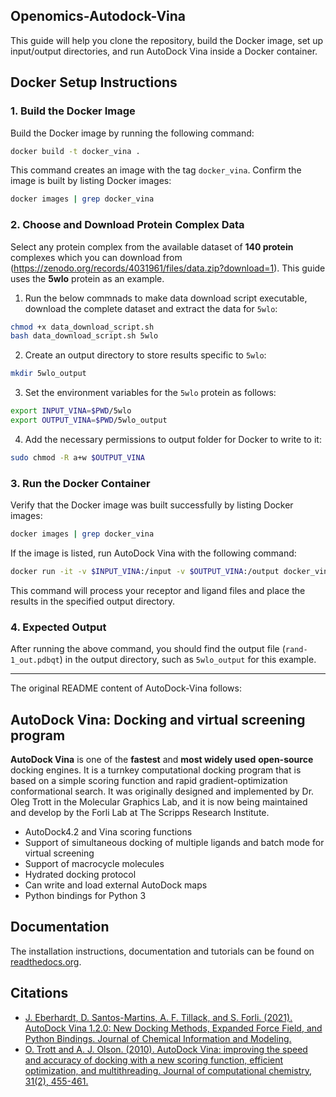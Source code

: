 ## Openomics-Autodock-Vina
This guide will help you clone the repository, build the Docker image, set up input/output directories, and run AutoDock Vina inside a Docker container.
## Docker Setup Instructions
### 1. Build the Docker Image                                                                                                   
Build the Docker image by running the following command:
```bash
docker build -t docker_vina .
```
This command creates an image with the tag `docker_vina`. Confirm the image is built by listing Docker images:
```bash
docker images | grep docker_vina
```

### 2. Choose and Download Protein Complex Data
Select any protein complex from the available dataset of **140 protein** complexes which you can download from (https://zenodo.org/records/4031961/files/data.zip?download=1). This guide uses the **5wlo** protein as an example.

1) Run the below commnads to make data download script executable, download the complete dataset and extract the data for `5wlo`:

```bash
chmod +x data_download_script.sh
bash data_download_script.sh 5wlo
```

2) Create an output directory to store results specific to `5wlo`:
```bash
mkdir 5wlo_output                                                                                                               
```

3) Set the environment variables for the `5wlo` protein as follows:
```bash                                                                                                                         
export INPUT_VINA=$PWD/5wlo
export OUTPUT_VINA=$PWD/5wlo_output
```

4) Add the necessary permissions to output folder for Docker to write to it:
```bash
sudo chmod -R a+w $OUTPUT_VINA
```

### 3. Run the Docker Container
Verify that the Docker image was built successfully by listing Docker images:
```bash
docker images | grep docker_vina                                                                                                
```
If the image is listed, run AutoDock Vina with the following command:
```bash                                                                                                                         
docker run -it -v $INPUT_VINA:/input -v $OUTPUT_VINA:/output docker_vina:latest vina --receptor protein.pdbqt --ligand rand-1.pdbqt --out /output/rand-1_out.pdbqt --center_x 16.459 --center_y -19.946 --center_z -5.850 --size_x 18 --size_y 18 --size_z 18 --seed 1234 --exhaustiveness 64
```
This command will process your receptor and ligand files and place the results in the specified output directory.
### 4. Expected Output                                                                                                           
After running the above command, you should find the output file (`rand-1_out.pdbqt`) in the output directory, such as `5wlo_output` for this example.

---
The original README content of AutoDock-Vina follows:

## AutoDock Vina: Docking and virtual screening program

**AutoDock Vina** is one of the **fastest** and **most widely used** **open-source** docking engines. It is a turnkey computational docking program that is based on a simple scoring function and rapid gradient-optimization conformational search. It was originally designed and implemented by Dr. Oleg Trott in the Molecular Graphics Lab, and it is now being maintained and develop by the Forli Lab at The Scripps Research Institute.

* AutoDock4.2 and Vina scoring functions
* Support of simultaneous docking of multiple ligands and batch mode for virtual screening
* Support of macrocycle molecules
* Hydrated docking protocol
* Can write and load external AutoDock maps
* Python bindings for Python 3

## Documentation

The installation instructions, documentation and tutorials can be found on [readthedocs.org](https://autodock-vina.readthedocs.io/en/latest/).

## Citations
* [J. Eberhardt, D. Santos-Martins, A. F. Tillack, and S. Forli. (2021). AutoDock Vina 1.2.0: New Docking Methods, Expanded Force Field, and Python Bindings. Journal of Chemical Information and Modeling.](https://pubs.acs.org/doi/10.1021/acs.jcim.1c00203)
* [O. Trott and A. J. Olson. (2010). AutoDock Vina: improving the speed and accuracy of docking with a new scoring function, efficient optimization, and multithreading. Journal of computational chemistry, 31(2), 455-461.](https://onlinelibrary.wiley.com/doi/10.1002/jcc.21334)
